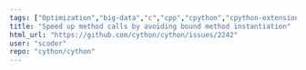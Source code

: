 ```yaml
---
tags: ["Optimization","big-data","c","cpp","cpython","cpython-extensions","cython","help-wanted","performance","python"]
title: "Speed up method calls by avoiding bound method instantiation"
html_url: "https://github.com/cython/cython/issues/2242"
user: "scoder"
repo: "cython/cython"
---
```


